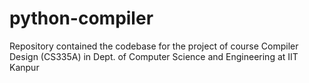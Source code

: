 # python-compiler
Repository contained the codebase for the project of course Compiler Design (CS335A) in Dept. of Computer Science and Engineering at IIT Kanpur
